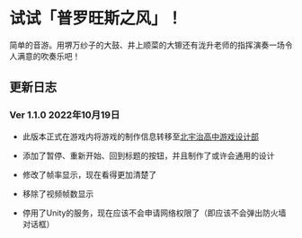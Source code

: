 # 试试「普罗旺斯之风」！
 简单的音游。用堺万纱子的大鼓、井上顺菜的大镲还有泷升老师的指挥演奏一场令人满意的吹奏乐吧！
 
## 更新日志

### Ver 1.1.0 2022年10月19日

- 此版本正式在游戏内将游戏的制作信息转移至[北宇治高中游戏设计部](https://kitaujigamedesign.top/)

- 添加了暂停、重新开始、回到标题的按钮，并且制作了或许会通用的设计

- 修改了帧率显示，现在看得更加清楚了

- 移除了视频帧数显示
- 停用了Unity的服务，现在应该不会申请网络权限了（即应该不会弹出防火墙对话框）
